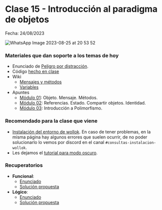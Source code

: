 # Clase 15 - Introducción al paradigma de objetos

Fecha: 24/08/2023

![WhatsApp Image 2023-08-25 at 20 53 52](https://github.com/pdepjm/bitacoras/assets/48812037/c5b08824-fa99-4dbf-947b-085d59b46bc8)


### Materiales que dan soporte a los temas de hoy

* Enunciado de [Peligro por distracción](https://docs.google.com/document/d/1vfJ-57RhA0txQoxkjWE8xo7yvEZNYthe0VuxK-rbhFo/edit#).
* Código [hecho en clase](https://github.com/pdepjm/2023-o-clase-intro/blob/master/src/peligroPorDistraccion.wlk)
* Wiki
  * [Mensajes y métodos](https://wiki.uqbar.org/wiki/articles/mensajes-y-metodos.html)
  * [Variables](https://wiki.uqbar.org/wiki/articles/variables.html)
* Apuntes 
  * [Módulo 01](https://docs.google.com/document/d/1RBfNmKZFKZ90XvfQsN7zhtuUPV2Mvj7t-iyZiL2bClQ/edit?usp=drive_web): Objeto. Mensaje. Métodos.
  * [Módulo 02](https://docs.google.com/document/d/14092iRsXDXih8-q_0UEXIGRSQmGtxL9pay1VXX4ceJg/edit?usp=drive_web): Referencias. Estado. Compartir objetos. Identidad.
  * [Módulo 03](https://docs.google.com/document/d/1X7Sz12e7rbVO1x7uMD7ECjZnT-chELx0ElTPmNvNURU/edit#): Introducción a Polimorfismo.

### Recomendado para la clase que viene

* [Instalación del entorno de wollok](https://www.wollok.org/instalacion/). En caso de tener problemas, en la misma página hay algunos errores que suelen ocurrir, de no poder solucionarlo lo vemos por discord en el canal `#consultas-instalacion-wollok`.
* Les dejamos el [tutorial para modo oscuro](https://www.wollok.org/tour/).

### Recuperatorios

* **Funcional**:
    * [Enunciado](https://docs.google.com/document/d/1V9kjrRJd9es53fwuZOPUd8psnYPXOsvHc0-r4j4KIbU)
    * [Solución propuesta]()
* **Lógico**:
    * [Enunciado](https://docs.google.com/document/d/10TN43FNN4EOhhO9QrMHs8UYueVcSoDlEheH-Rd8Tt7o/edit?usp=sharing)
    * [Solución propuesta]()
